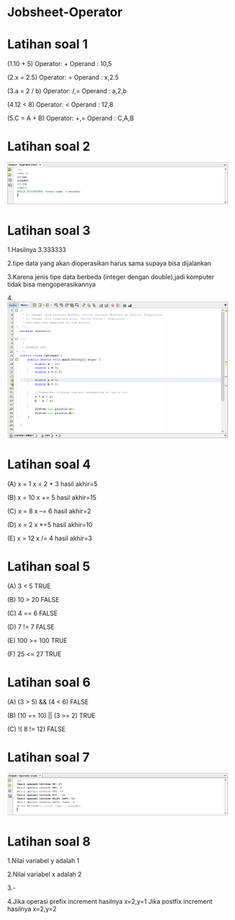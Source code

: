 # Jobsheet-Operator

# Latihan soal 1
(1.10 + 5)
Operator: +
Operand : 10,5

(2.x = 2.5)
Operator: =
Operand : x,2.5

(3.a = 2 / b)
Operator: /,=
Operand : a,2,b

(4.12 < 8)
Operator: <
Operand : 12,8

(5.C = A + B)
Operator: +,=
Operand : C,A,B
  
# Latihan soal 2
  
![Alt Text](https://github.com/NextDvn/Jobsheet-Operator/blob/master/Capture.PNG)
  
# Latihan soal 3
  
1.Hasilnya 3.333333

2.tipe data yang akan dioperasikan harus sama supaya bisa dijalankan

3.Karena jenis tipe data berbeda (integer dengan double),jadi komputer tidak bisa mengoperasikannya

4.![Alt Text](https://github.com/NextDvn/Jobsheet-Operator/blob/master/Capture3.PNG)

# Latihan soal 4

(A) x = 1 x = 2 + 3 
hasil akhir=5

(B) x = 10 x += 5
hasil akhir=15

(C) x = 8 x –= 6
hasil akhir=2

(D) x = 2 x *=5
hasil akhir=10

(E) x = 12 x /= 4
hasil akhir=3
  
# Latihan soal 5

(A) 3 < 5 TRUE

(B) 10 > 20 FALSE

(C) 4 == 6 FALSE

(D) 7 != 7 FALSE

(E) 100 >= 100 TRUE

(F) 25 <= 27 TRUE

# Latihan soal 6

(A) (3 > 5) && (4 < 6) FALSE

(B) (10 == 10) || (3 >= 2) TRUE

(C) !( 8 != 12) FALSE

# Latihan soal 7

![Alt Text](https://github.com/NextDvn/Jobsheet-Operator/blob/master/Capture4.PNG)

# Latihan soal 8

1.Nilai variabel y adalah 1

2.Nilai variabel x adalah 2

3.-

4.Jika operasi prefix increment hasilnya x=2,y=1
Jika postfix increment hasilnya x=2,y=2

